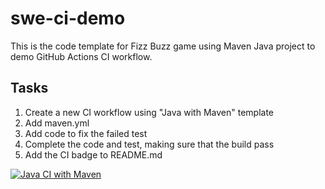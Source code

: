 # swe-ci-demo
This is the code template for Fizz Buzz game using Maven Java project to demo GitHub Actions CI workflow.

## Tasks
1. Create a new CI workflow using "Java with Maven" template
2. Add maven.yml
3. Add code to fix the failed test
4. Complete the code and test, making sure that the build pass
5. Add the CI badge to README.md

[![Java CI with Maven](https://github.com/salazarr2/swe-ci-demo/actions/workflows/maven.yml/badge.svg)](https://github.com/salazarr2/swe-ci-demo/actions/workflows/maven.yml)
